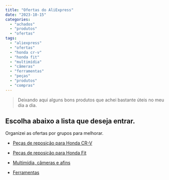 ```yaml
---
title: "Ofertas do AliExpress"
date: "2023-10-15"
categories:
  - "achados"
  - "produtos"
  - "ofertas"
tags:
  - "aliexpress"
  - "ofertas"
  - "honda cr-v"
  - "honda fit"
  - "multimídia"
  - "câmeras"
  - "ferramentas"
  - "peças"
  - "produtos"
  - "compras"
---
```


> Deixando aqui alguns bons produtos que achei bastante úteis no meu dia a dia.  

## Escolha abaixo a lista que deseja entrar.

Organizei as ofertas por grupos para melhorar.

- [Peças de reposição para Honda CR-V](https://garagemdomadeira.com/achados-aliexpress-cr-v/)

- [Peças de reposição para Honda Fit](https://garagemdomadeira.com/achados-aliexpress-honda-fit/)

- [Multimídia, câmeras e afins](https://garagemdomadeira.com/achados-do-aliexpress-multimidias-cameras-e-afins/)

- [Ferramentas](https://garagemdomadeira.com/achados-do-aliexpress-ferramentas/)
